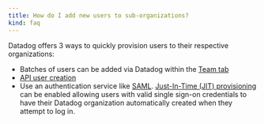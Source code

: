 ```yaml
---
title: How do I add new users to sub-organizations?
kind: faq
---
```


Datadog offers 3 ways to quickly provision users to their respective organizations:

* Batches of users can be added via Datadog within the [Team tab][1]
* [API user creation][2]
* Use an authentication service like [SAML][3]. [Just-In-Time (JIT) provisioning][4] can be enabled allowing users with valid single sign-on credentials to have their Datadog organization automatically created when they attempt to log in.

[1]: /account_management/users/
[2]: /api/#user
[3]: /account_management/saml/
[4]: /account_management/saml/#just-in-time-provisioning-jit-provisioning

